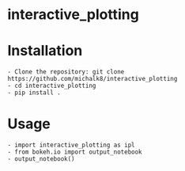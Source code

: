 # interactive_plotting

# Installation
    - Clone the repository: git clone https://github.com/michalk8/interactive_plotting  
    - cd interactive_plotting  
    - pip install .

# Usage
    - import interactive_plotting as ipl  
    - from bokeh.io import output_notebook
    - output_notebook()
